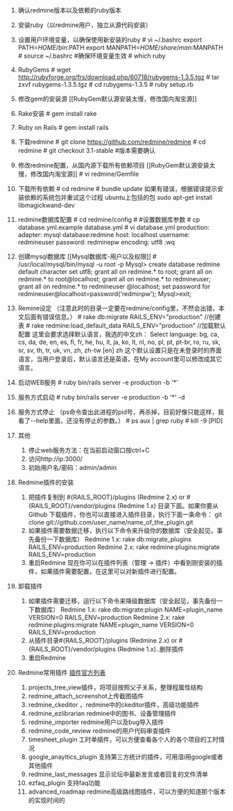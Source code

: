 1. 确认redmine版本以及依赖的ruby版本
1. 安装ruby（以redmine用户，独立从源代码安装）
1. 设置用户环境变量，以确保使用新安装的ruby
	\# vi ~/.bashrc
    export PATH=$HOME/bin:$PATH
	export MANPATH=$HOME/share/man:$MANPATH
	\# source ~/.bashrc #确保环境变量生效
    \# which ruby

1. RubyGems
	\# wget http://rubyforge.org/frs/download.php/60718/rubygems-1.3.5.tgz
	\# tar zxvf rubygems-1.3.5.tgz
	\# cd rubygems-1.3.5
	\# ruby setup.rb

1. 修改gem的安装源  [[RubyGem默认源安装太慢，修改国内淘宝源]]

1. Rake安装
	\# gem install rake

1. Ruby on Rails
	\# gem install rails

1. 下载redmine
	\# git clone https://github.com/redmine/redmine
    \# cd redmine
    \# git checkout 3.1-stable #版本需要确认

1. 修改redmine配置，从国内源下载所有依赖项目  [[RubyGem默认源安装太慢，修改国内淘宝源]]
	\# vi redmine/Gemfile 
    
1. 下载所有依赖
	\# cd redmine
    \# bundle update
如果有错误，根据错误提示安装依赖的系统包并重试这个过程
ubuntu上包括的包
	sudo apt-get install libmagickwand-dev
	
1. redmine数据库配置
	\# cd redmine/config
    \# #设置数据库参数
	\# cp database.yml.example database.yml
	\# vi database.yml
	production:
	adapter: mysql
	database:redmine
	host: localhost
	username: redmineuser
	password: redminepw
	encoding: utf8
	:wq
    
1. 创建mysql数据库 [[Mysql数据库-用户以及权限]]
	\# /usr/local/mysql/bin/mysql -u root -p
	Mysql> create database redmine default character set utf8;
	grant all on redmine.* to root;
	grant all on redmine.* to root@localhost;
	grant all on redmine.* to redmineuser;
	grant all on redmine.* to redmineuser @localhost;
	set password for redmineuser@localhost=password('redminpw');
	Mysql>exit;
    
1. Remine设定
	（注意此时的目录一定要在redmine/config里，不然会出错，本文后面有错误信息。）
	\# rake db:migrate RAILS_ENV="production" //创建表
	\# rake redmine:load_default_data RAILS_ENV="production" //加载默认配置
	这里会要求选择默认语言，我选的中文zh：
	Select language: bg, ca, cs, da, de, en, es, fi, fr, he, hu, it, ja, ko, lt, nl, no, pl, pt, pt-br, ro, ru, sk, sr, sv, th, tr, uk, vn, zh, zh-tw [en] zh
	这个默认设置只是在未登录时的界面语言，当用户登录后，默认语言还是英语，在My account里可以修改成其它语言。

1. 启动WEB服务
	\# ruby bin/rails server -e production -b '*'

1. 服务方式启动
	\# ruby bin/rails server -e production -b '*' -d
    
1. 服务方式停止
	（ps命令查出此进程的pid号，再杀掉，目前好像只能这样，我看了--help里面，还没有停止的参数。）
	\# ps aux | grep ruby
	\# kill -9 [PID]

1. 其他
	1. 停止web服务方法：在当前启动窗口按ctrl+C
	1. 访问http://ip:3000/
	1. 初始用户名/密码：admin/admin

1. Redmine插件的安装
	1. 把插件复制到 #{RAILS_ROOT}/plugins (Redmine 2.x) or #{RAILS_ROOT}/vendor/plugins (Redmine 1.x) 目录下面。如果你要从 Github 下载插件，你也可以直接进入插件目录，执行下面一条命令：
		git clone git://github.com/user_name/name_of_the_plugin.git
	1. 如果插件需要数据迁移，执行以下命令来升级你的数据库（安全起见，事先备份一下数据库）
		Redmine 1.x:
			rake db:migrate_plugins RAILS_ENV=production
		Redmine 2.x:
			rake redmine:plugins:migrate RAILS_ENV=production
	1. 重启Redmine
		现在你可以在插件列表（管理 -> 插件）中看到刚安装的插件，如果插件需要配置，在这里可以对新插件进行配置。

1. 卸载插件
	1. 如果插件需要迁移，运行以下命令来降级数据库（安全起见，事先备份一下数据库）
	Redmine 1.x:
		rake db:migrate:plugin NAME=plugin_name VERSION=0 RAILS_ENV=production
	Redmine 2.x:
		rake redmine:plugins:migrate NAME=plugin_name VERSION=0 RAILS_ENV=production
	1. 从插件目录#{RAILS_ROOT}/plugins (Redmine 2.x) or #{RAILS_ROOT}/vendor/plugins (Redmine 1.x)..删除插件
	1. 重启Redmine

1. Redmine常用插件
	[插件官方列表](http://www.redmine.org/projects/redmine/wiki/Plugin_list)
	1. projects_tree_view插件，将项目按照父子关系，整理程属性结构
	1. redmine_attach_screenshot上传截图插件
	1. redmine_ckeditor ，redmine中的ckeditor插件，高级功能插件
	1. redmine_ezlibrarian redmine中的图书、设备管理插件
	1. redmine_importer redmine用户以及bug导入插件
	1. redmine_code_review redmine的用户代码审查插件
	1. timesheet_plugin 工时单插件，可以方便查看各个人的各个项目的工时情况
	1. google_anayltics_plugin 支持第三方统计的插件，可用湿i用google或者其他插件
	1. redmine_last_messages 显示论坛中最新发言或者回复的文件清单
	1. ezfaq_plugin 支持faq功能
	1. advanced_roadmap redmine高级路线图插件，可以方便的知道那个版本的实现时间的